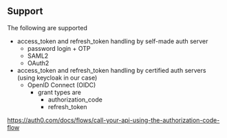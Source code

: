 ## Support

The following are supported
- access_token and refresh_token handling by self-made auth server
  - password login + OTP
  - SAML2
  - OAuth2
- access_token and refresh_token handling by certified auth servers (using keycloak in our case)
  - OpenID Connect (OIDC)
    - grant types are
      - authorization_code
      - refresh_token



https://auth0.com/docs/flows/call-your-api-using-the-authorization-code-flow
